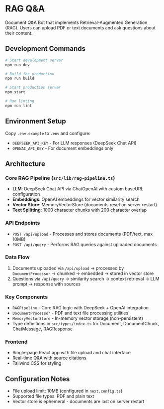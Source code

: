# RAG Q&A

Document Q&A Bot that implements Retrieval-Augmented Generation (RAG). Users can upload PDF or text documents and ask questions about their content.

## Development Commands

```bash
# Start development server
npm run dev

# Build for production
npm run build

# Start production server
npm start

# Run linting
npm run lint
```

## Environment Setup

Copy `.env.example` to `.env` and configure:
- `DEEPSEEK_API_KEY` - For LLM responses (DeepSeek Chat API)
- `OPENAI_API_KEY` - For document embeddings only

## Architecture

### Core RAG Pipeline (`src/lib/rag-pipeline.ts`)
- **LLM**: DeepSeek Chat API via ChatOpenAI with custom baseURL configuration
- **Embeddings**: OpenAI embeddings for vector similarity search
- **Vector Store**: MemoryVectorStore (documents reset on server restart)
- **Text Splitting**: 1000 character chunks with 200 character overlap

### API Endpoints
- `POST /api/upload` - Processes and stores documents (PDF/text, max 10MB)
- `POST /api/query` - Performs RAG queries against uploaded documents

### Data Flow
1. Documents uploaded via `/api/upload` → processed by `DocumentProcessor` → chunked → embedded → stored in vector store
2. Questions via `/api/query` → similarity search → context retrieval → LLM prompt → response with sources

### Key Components
- `RAGPipeline` - Core RAG logic with DeepSeek + OpenAI integration
- `DocumentProcessor` - PDF and text file processing utilities
- `MemoryVectorStore` - In-memory vector storage (non-persistent)
- Type definitions in `src/types/index.ts` for Document, DocumentChunk, ChatMessage, RAGResponse

### Frontend
- Single-page React app with file upload and chat interface
- Real-time Q&A with source citations
- Tailwind CSS for styling

## Configuration Notes

- File upload limit: 10MB (configured in `next.config.ts`)
- Supported file types: PDF and plain text
- Vector store is ephemeral - documents are lost on server restart